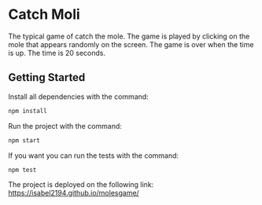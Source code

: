 # Catch Moli

The typical game of catch the mole. The game is played by clicking on the mole that appears randomly on the screen. The game is over when the time is up. The time is 20 seconds.

## Getting Started

Install all dependencies with the command:

```bash
npm install
```

Run the project with the command:

```bash
npm start
```

If you want you can run the tests with the command:

```bash
npm test
```

The project is deployed on the following link: https://isabel2194.github.io/molesgame/

